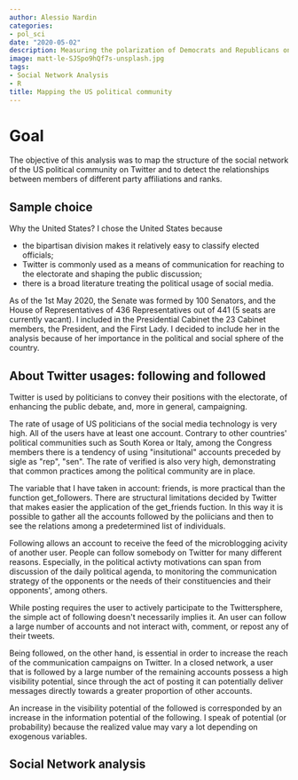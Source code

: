 ```yaml
---
author: Alessio Nardin
categories:
- pol_sci
date: "2020-05-02"
description: Measuring the polarization of Democrats and Republicans on Twitter
image: matt-le-SJSpo9hQf7s-unsplash.jpg
tags:
- Social Network Analysis
- R
title: Mapping the US political community
---
```


# Goal

The objective of this analysis was to map the structure of the social network of the US political community on Twitter and to detect the relationships between members of different party affiliations and ranks.

## Sample choice 

Why the United States? I chose the United States because 

- the bipartisan division makes it relatively easy to classify elected officials;
- Twitter is commonly used as a means of communication for reaching to the electorate and shaping the public discussion;
- there is a broad literature treating the political usage of social media.

As of the 1st May 2020, the Senate was formed by 100 Senators, and the House of Representatives of 436 Representatives out of 441 (5 seats are currently vacant). I included in the Presidential Cabinet the 23 Cabinet members, the President, and the First Lady. I decided to include her in the analysis because of her importance in the political and social sphere of the country. 

## About Twitter usages: following and followed

Twitter is used by politicians to convey their positions with the electorate, of enhancing the public debate, and, more in general, campaigning. 

The rate of usage of US politicians of the social media technology is very high. All of the users have at least one account. Contrary to other countries' political communities such as South Korea or Italy, among the Congress members there is a tendency of using "insitutional" accounts preceded by sigle as "rep", "sen". The rate of verified is also very high, demonstrating that common practices among the political community are in place. 

The variable that I have taken in account: friends, is more practical than the function get_followers. There are structural limitations decided by Twitter that makes easier the application of the get_friends fuction. In this way it is possible to gather all the accounts followed by the poliicians and then to see the relations among a predetermined list of individuals.  

Following allows an account to receive the feed of the microblogging acivity of another user. People can follow somebody on Twitter for many different reasons. Especially, in the political activty motivations can span from discussion of the daily political agenda, to monitoring the communication strategy of the opponents or the needs of their constituencies and their opponents', among others.

While posting requires the user to actively participate to the Twittersphere, the simple act of following doesn't necessarily implies it. An user can follow a large number of accounts and not interact with, comment, or repost any of their tweets. 

Being followed, on the other hand, is essential in order to increase the reach of the communication campaigns on Twitter. In a closed network, a user that is followed by a large number of the remaining accounts possess a high visibility potential, since through the act of posting it can potentially deliver messages directly towards a greater proportion of other accounts. 

An increase in the visibility potential of the followed is corresponded by an increase in the information potential of the following. I speak of potential (or probability) because the realized value may vary a lot depending on exogenous variables.

## Social Network analysis

